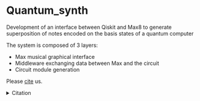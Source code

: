 # Quantum_synth
Development of an interface between Qiskit and Max8 to generate superposition of notes encoded on the basis states of a quantum computer

The system is composed of 3 layers:
- Max musical graphical interface
- Middleware exchanging data between Max and the circuit
- Circuit module generation

Please [cite](https://github.com/menegolli/Quantum_synth/blob/master/Quantum_Synth.bib) us.

<p>
  <details><summary>Citation</summary> 
    

style | reference    
--- | ---
MLA 8th | Hamido, Omar Costa, et al. Quantum Synth: A Quantum-Computer-Based Music Synthesizer. 2019, https://github.com/menegolli/Quantum_synth.
APA 6th | Hamido, O. C., Vakili, M. G., Giusto, E., Baiardi, A., & Cirillo, G. A. (2019). Quantum Synth: A quantum-computer-based music synthesizer. Retrieved from https://github.com/menegolli/Quantum_synth
Chicago 17th | Hamido, Omar Costa, Mohammad Ghazi Vakili, Edoardo Giusto, Alberto Baiardi, and Giovanni Amedeo Cirillo. 2019. Quantum Synth: A Quantum-Computer-Based Music Synthesizer. Schilthorn, Switzerland. https://github.com/menegolli/Quantum_synth.
IEEE | [1]O. C. Hamido, M. G. Vakili, E. Giusto, A. Baiardi, and G. A. Cirillo, Quantum Synth: a quantum-computer-based music synthesizer. Schilthorn, Switzerland, 2019.

  
  </details>
</p>